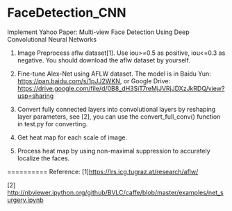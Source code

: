 # FaceDetection_CNN

Implement Yahoo Paper: Multi-view Face Detection Using Deep Convolutional Neural Networks<p/>
1. Image Preprocess aflw dataset[1]. Use iou>=0.5 as positive, iou<=0.3 as negative. You should download the aflw dataset by yourself. <p/>
2. Fine-tune Alex-Net using AFLW dataset. The model is in Baidu Yun: https://pan.baidu.com/s/1pJJ2WKN, or Google Drive: https://drive.google.com/file/d/0B8_dH3SiT7reMjJVRjJDXzJkRDQ/view?usp=sharing <p/>
3. Convert fully connected layers into convolutional layers by reshaping layer parameters, see [2], you can use the convert_full_conv() function in test.py for converting.<p/>
4. Get heat map for each scale of image. <p/>
5. Process heat map by using non-maximal suppression to accurately localize the faces.<p/>

==========
Reference:
[1]https://lrs.icg.tugraz.at/research/aflw/<p/>
[2] http://nbviewer.ipython.org/github/BVLC/caffe/blob/master/examples/net_surgery.ipynb<p/>

